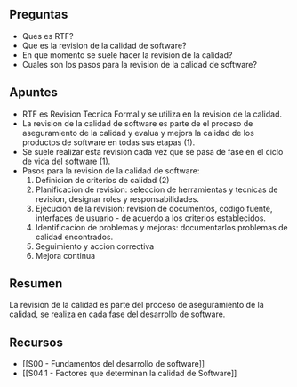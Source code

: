 ## Preguntas

- Ques es RTF?
- Que es la revision de la calidad de software?
- En que momento se suele hacer la revision de la calidad?
- Cuales son los pasos para la revision de la calidad de software?

## Apuntes

- RTF es Revision Tecnica Formal y se utiliza en la revision de la calidad.
- La revision de la calidad de software es parte de el proceso de aseguramiento de la calidad y evalua y mejora la calidad de los productos de software en todas sus etapas (1).
- Se suele realizar esta revision cada vez que se pasa de fase en el ciclo de vida del software (1).
- Pasos para la revision de la calidad de software:
	1. Definicion de criterios de calidad (2)
	2. Planificacion de revision: seleccion de herramientas y tecnicas de revision, designar roles y responsabilidades.
	3. Ejecucion de la revision: revision de documentos, codigo fuente, interfaces de usuario - de acuerdo a los criterios establecidos.
	4. Identificacion de problemas y mejoras: documentarlos problemas de calidad encontrados.
	5. Seguimiento y accion correctiva
	6. Mejora continua

## Resumen

La revision de la calidad es parte del proceso de aseguramiento de la calidad, se realiza en cada fase del desarrollo de software.

## Recursos

- [[S00 - Fundamentos del desarrollo de software]]
- [[S04.1 - Factores que determinan la calidad de Software]]